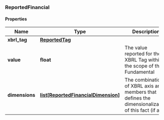 ### ReportedFinancial

#### Properties
Name | Type | Description | Notes
------------ | ------------- | ------------- | -------------
**xbrl_tag** | [**ReportedTag**](ReportedTag.md) |  | [optional] 
**value** | **float** | The value reported for the XBRL Tag within the scope of the Fundamental | [optional] 
**dimensions** | [**list[ReportedFinancialDimension]**](ReportedFinancialDimension.md) | The combination of XBRL axis and members that defines the dimensionalization of this fact (if any) | [optional] 



